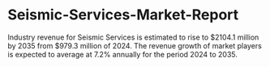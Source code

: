 # Seismic-Services-Market-Report
Industry revenue for Seismic Services is estimated to rise to $2104.1 million by 2035 from $979.3 million of 2024. The revenue growth of market players is expected to average at 7.2% annually for the period 2024 to 2035.
